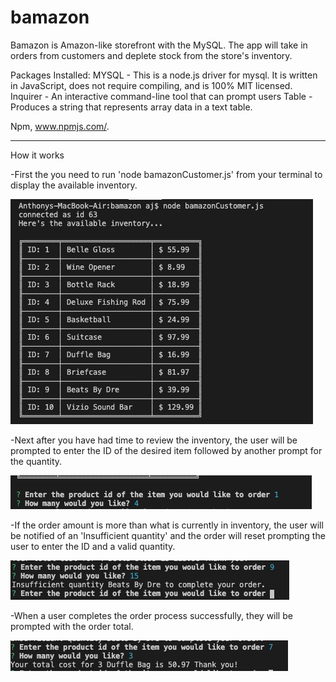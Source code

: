 # bamazon

Bamazon is Amazon-like storefront with the MySQL. The app will take in orders from customers and deplete stock from the store's inventory. 

Packages Installed:
MYSQL - This is a node.js driver for mysql. It is written in JavaScript, does not require compiling, and is 100% MIT licensed.
Inquirer - An interactive command-line tool that can prompt users 
Table - Produces a string that represents array data in a text table.

Npm, www.npmjs.com/.

--------------------------------------------------------------------------------------------------------------------------------------------------

How it works

-First the you need to run 'node bamazonCustomer.js' from your terminal to display the available inventory.

![](images/displayInventory.png)

-Next after you have had time to review the inventory, the user will be prompted to enter the ID of the desired item followed by another prompt for the quantity.

![](images/customerOrder.png)

-If the order amount is more than what is currently in inventory, the user will be notified of an 'Insufficient quantity' and the order will reset prompting the user to enter the ID and a valid quantity.

![](images/inventoryCheck.png)

-When a user completes the order process successfully, they will be prompted with the order total.

![](images/orderTotal.png)
